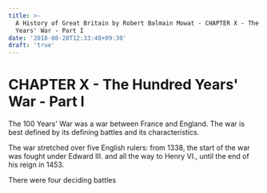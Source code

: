 ```yaml
---
title: >-
  A History of Great Britain by Robert Balmain Mowat - CHAPTER X - The Hundred
  Years' War - Part I
date: '2018-08-28T12:33:48+09:30'
draft: 'true'
---
```

# CHAPTER X - The Hundred Years' War - Part I

The 100 Years' War was a war between France and England. The war is best defined by its defining battles and its characteristics.

The war stretched over five English rulers: from 1338, the start of the war was fought under Edward III. and all the way to Henry VI., until the end of his reign in 1453.

There were four deciding battles
